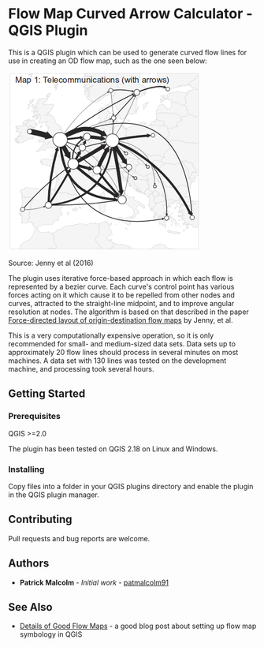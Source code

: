 # Flow Map Curved Arrow Calculator - QGIS Plugin

This is a QGIS plugin which can be used to generate curved flow lines for use in creating an OD flow map, such as the
one seen below:

![Example Flow Map](images/flowmapexample.png)

Source: Jenny et al (2016)


The plugin uses iterative force-based approach in which each flow is represented by a bezier curve. Each curve's
control point has various forces acting on it which cause it to be repelled from other nodes and curves, attracted 
to the straight-line midpoint, and to improve angular resolution at nodes. The algorithm is based on that described in
the paper [Force-directed layout of origin-destination flow maps](http://dx.doi.org/10.1080/13658816.2017.1307378)
by Jenny, et al.

This is a very computationally expensive operation, so it is only recommended for small- and medium-sized data sets.
Data sets up to approximately 20 flow lines should process in several minutes on most machines. A data set with 130 lines was
tested on the development machine, and processing took several hours. 

## Getting Started

### Prerequisites

QGIS >=2.0

The plugin has been tested on QGIS 2.18 on Linux and Windows.

### Installing

Copy files into a folder in your QGIS plugins directory and enable the plugin in the QGIS plugin manager.

## Contributing

Pull requests and bug reports are welcome.

## Authors

* **Patrick Malcolm** - *Initial work* - [patmalcolm91](https://github.com/patmalcolm91)

## See Also
* [Details of Good Flow Maps](https://anitagraser.com/2016/12/18/details-of-good-flow-maps/) - a good blog post about 
setting up flow map symbology in QGIS